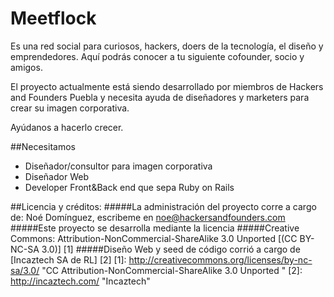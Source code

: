 Meetflock
================================
Es una red social para curiosos, hackers, doers de la tecnología, el diseño y emprendedores.
Aquí podrás conocer a tu siguiente cofounder, socio y amigos.

El proyecto actualmente está siendo desarrollado por miembros de Hackers and Founders Puebla y necesita ayuda de diseñadores y marketers para crear su imagen corporativa.


Ayúdanos a hacerlo crecer.







##Necesitamos
- Diseñador/consultor para imagen corporativa
- Diseñador Web
- Developer Front&Back end que sepa Ruby on Rails





##Licencia y créditos:
#####La administración del proyecto corre a cargo de: Noé Domínguez, escribeme en noe@hackersandfounders.com
#####Este proyecto se desarrolla mediante la licencia
#####Creative Commons: Attribution-NonCommercial-ShareAlike 3.0 Unported [(CC BY-NC-SA 3.0)] [1]
#####Diseño Web y seed de código corrió a cargo de [Incaztech SA de RL] [2]
   [1]: http://creativecommons.org/licenses/by-nc-sa/3.0/   "CC Attribution-NonCommercial-ShareAlike 3.0 Unported "
   [2]: http://incaztech.com/   "Incaztech"

